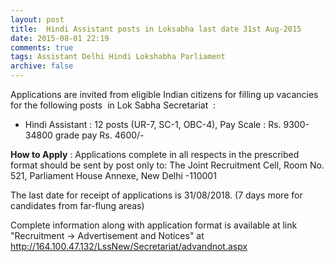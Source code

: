 ```yaml
---
layout: post
title:  Hindi Assistant posts in Loksabha last date 31st Aug-2015
date: 2015-08-01 22:19
comments: true
tags: Assistant Delhi Hindi Lokshabha Parliament
archive: false
---
```


Applications are invited from eligible Indian citizens for filling up vacancies for the following posts  in Lok Sabha Secretariat  :

- Hindi Assistant : 12 posts (UR-7, SC-1, OBC-4), Pay Scale : Rs. 9300-34800 grade pay Rs. 4600/- 

**How to Apply** : Applications complete in all respects in the prescribed format should be sent by post only to: The Joint Recruitment Cell, Room No. 521, Parliament House Annexe, New Delhi -110001 

The last date for receipt of applications is 31/08/2018. (7 days more for candidates from far-flung areas)

Complete information along with application format is available at link "Recruitment -> Advertisement and Notices" at  <http://164.100.47.132/LssNew/Secretariat/advandnot.aspx>



